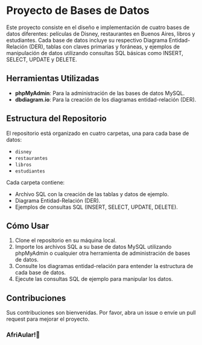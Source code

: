 # Proyecto de Bases de Datos

Este proyecto consiste en el diseño e implementación de cuatro bases de datos diferentes: películas de Disney, restaurantes en Buenos Aires, libros y estudiantes. Cada base de datos incluye su respectivo Diagrama Entidad-Relación (DER), tablas con claves primarias y foráneas, y ejemplos de manipulación de datos utilizando consultas SQL básicas como INSERT, SELECT, UPDATE y DELETE.

## Herramientas Utilizadas

- **phpMyAdmin**: Para la administración de las bases de datos MySQL.
- **dbdiagram.io**: Para la creación de los diagramas entidad-relación (DER).

## Estructura del Repositorio

El repositorio está organizado en cuatro carpetas, una para cada base de datos:

- `disney`
- `restaurantes`
- `libros`
- `estudiantes`

Cada carpeta contiene:

- Archivo SQL con la creación de las tablas y datos de ejemplo.
- Diagrama Entidad-Relación (DER).
- Ejemplos de consultas SQL (INSERT, SELECT, UPDATE, DELETE).

## Cómo Usar

1. Clone el repositorio en su máquina local.
2. Importe los archivos SQL a su base de datos MySQL utilizando phpMyAdmin o cualquier otra herramienta de administración de bases de datos.
3. Consulte los diagramas entidad-relación para entender la estructura de cada base de datos.
4. Ejecute las consultas SQL de ejemplo para manipular los datos.

## Contribuciones

Sus contribuciones son bienvenidas. Por favor, abra un issue o envíe un pull request para mejorar el proyecto.

### AfriAular!💜
